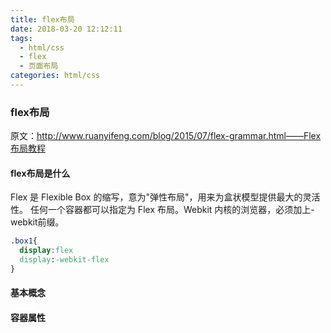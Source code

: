 ```yaml
---
title: flex布局
date: 2018-03-20 12:12:11
tags:
  - html/css
  - flex
  - 页面布局
categories: html/css
---
```


### flex布局
原文：[http://www.ruanyifeng.com/blog/2015/07/flex-grammar.html——Flex 布局教程][link1]

[link1]:http://www.ruanyifeng.com/blog/2015/07/flex-grammar.html "Flex布局教程"

#### flex布局是什么
Flex 是 Flexible Box 的缩写，意为"弹性布局"，用来为盒状模型提供最大的灵活性。
任何一个容器都可以指定为 Flex 布局。Webkit 内核的浏览器，必须加上-webkit前缀。
``` css
.box1{
  display:flex
  display:-webkit-flex
}
```

#### 基本概念

#### 容器属性
